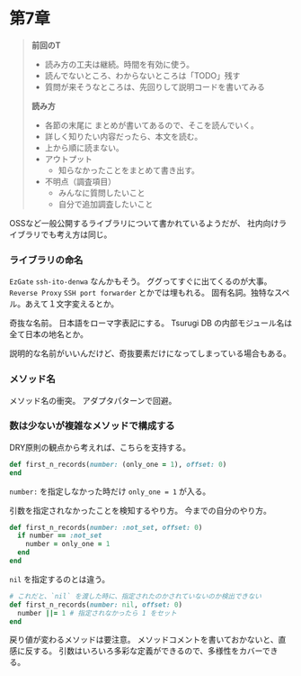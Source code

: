 
# 第7章

> **前回のT**
> 
> - 読み方の工夫は継続。時間を有効に使う。
> - 読んでないところ、わからないところは「TODO」残す
> - 質問が来そうなところは、先回りして説明コードを書いてみる
> 
> **読み方**
>   - 各節の末尾に まとめが書いてあるので、そこを読んでいく。
>   - 詳しく知りたい内容だったら、本文を読む。
>   - 上から順に読まない。
> - アウトプット
>   - 知らなかったことをまとめて書き出す。
> - 不明点（調査項目）
>   - みんなに質問したいこと
>   - 自分で追加調査したいこと

OSSなど一般公開するライブラリについて書かれているようだが、
社内向けライブラリでも考え方は同じ。

### ライブラリの命名

`EzGate` `ssh-ito-denwa` なんかもそう。
ググってすぐに出てくるのが大事。
`Reverse Proxy` `SSH port forwarder` とかでは埋もれる。
固有名詞。独特なスペル。あえて１文字変えるとか。

奇抜な名前。
日本語をローマ字表記にする。
Tsurugi DB の内部モジュール名は全て日本の地名とか。

説明的な名前がいいんだけど、奇抜要素だけになってしまっている場合もある。

### メソッド名

メソッド名の衝突。
アダプタパターンで回避。

### 数は少ないが複雑なメソッドで構成する

DRY原則の観点から考えれば、こちらを支持する。

```rb
def first_n_records(number: (only_one = 1), offset: 0)
end
```

`number:` を指定しなかった時だけ `only_one = 1` が入る。

引数を指定されなかったことを検知するやり方。
今までの自分のやり方。

```rb
def first_n_records(number: :not_set, offset: 0)
  if number == :not_set
    number = only_one = 1
  end
end
```

`nil` を指定するのとは違う。

```rb
# これだと、`nil` を渡した時に、指定されたのかされていないのか検出できない
def first_n_records(number: nil, offset: 0)
  number ||= 1 # 指定されなかったら 1 をセット
end
```

戻り値が変わるメソッドは要注意。
メソッドコメントを書いておかないと、直感に反する。
引数はいろいろ多彩な定義ができるので、多様性をカバーできる。

